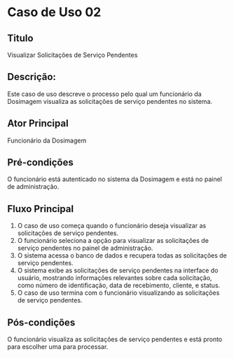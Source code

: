 # Caso de Uso 02

## Titulo
Visualizar Solicitações de Serviço Pendentes

## Descrição:
Este caso de uso descreve o processo pelo qual um funcionário da Dosimagem visualiza as solicitações de serviço pendentes no sistema.

## Ator Principal
Funcionário da Dosimagem

## Pré-condições
O funcionário está autenticado no sistema da Dosimagem e está no painel de administração.

## Fluxo Principal
1.	O caso de uso começa quando o funcionário deseja visualizar as solicitações de serviço pendentes.
2.	O funcionário seleciona a opção para visualizar as solicitações de serviço pendentes no painel de administração.
3.	O sistema acessa o banco de dados e recupera todas as solicitações de serviço pendentes.
4.	O sistema exibe as solicitações de serviço pendentes na interface do usuário, mostrando informações relevantes sobre cada solicitação, como número de identificação, data de recebimento, cliente, e status.
5.	O caso de uso termina com o funcionário visualizando as solicitações de serviço pendentes.

## Pós-condições
O funcionário visualiza as solicitações de serviço pendentes e está pronto para escolher uma para processar.